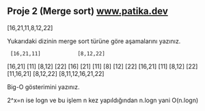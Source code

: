 ## Proje 2  (Merge sort) www.patika.dev

[16,21,11,8,12,22] 

Yukarıdaki dizinin merge sort türüne göre aşamalarını yazınız.

     [16,21,11]            [8,12,22]
  [16,21]   [11]        [8,12]    [22]
  [16]  [21]  [11]      [8] [12]  [22]
  [16,21]   [11]        [8,12]    [22]
    [11,16,21]            [8,12,22]
           [8,11,12,16,21,22]
           
Big-O gösterimini yazınız.

  2^x=n ise logn ve bu işlem n kez yapıldığından n.logn yani O(n.logn)
